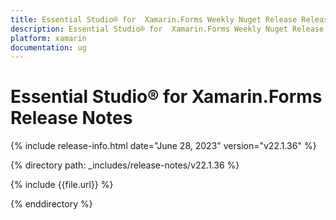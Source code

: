 ```yaml
---
title: Essential Studio® for  Xamarin.Forms Weekly Nuget Release Release Notes  
description: Essential Studio® for  Xamarin.Forms Weekly Nuget Release Release Notes  
platform: xamarin
documentation: ug
---
```


# Essential Studio® for  Xamarin.Forms  Release Notes  

{% include release-info.html date="June 28, 2023"  version="v22.1.36" %} 

{% directory path: _includes/release-notes/v22.1.36 %}

{% include {{file.url}} %}

{% enddirectory %}